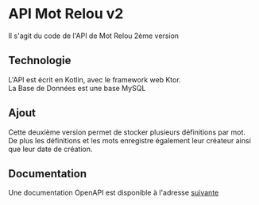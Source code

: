 # API Mot Relou v2

Il s'agit du code de l'API de Mot Relou 2ème version  

## Technologie
L'API est écrit en Kotlin, avec le framework web Ktor.  
La Base de Données est une base MySQL

## Ajout

Cette deuxième version permet de stocker plusieurs définitions par mot.  
De plus les définitions et les mots enregistre également leur créateur ainsi que leur date de création.

## Documentation
Une documentation OpenAPI est disponible à l'adresse [suivante](https://app.swaggerhub.com/apis-docs/iMacaron/mot-relou_api/2.0.0)